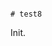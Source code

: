                                                                                                                                                                                                                                                                             # test8

Init.
